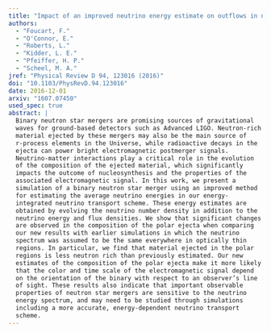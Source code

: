 ```yaml
---
title: "Impact of an improved neutrino energy estimate on outflows in neutron star merger simulations"
authors:
  - "Foucart, F."
  - "O'Connor, E."
  - "Roberts, L."
  - "Kidder, L. E."
  - "Pfeiffer, H. P."
  - "Scheel, M. A."
jref: "Physical Review D 94, 123016 (2016)"
doi: "10.1103/PhysRevD.94.123016"
date: 2016-12-01
arxiv: "1607.07450"
used_spec: true
abstract: |
  Binary neutron star mergers are promising sources of gravitational
  waves for ground-based detectors such as Advanced LIGO. Neutron-rich
  material ejected by these mergers may also be the main source of
  r-process elements in the Universe, while radioactive decays in the
  ejecta can power bright electromagnetic postmerger signals.
  Neutrino-matter interactions play a critical role in the evolution
  of the composition of the ejected material, which significantly
  impacts the outcome of nucleosynthesis and the properties of the
  associated electromagnetic signal. In this work, we present a
  simulation of a binary neutron star merger using an improved method
  for estimating the average neutrino energies in our energy-
  integrated neutrino transport scheme. These energy estimates are
  obtained by evolving the neutrino number density in addition to the
  neutrino energy and flux densities. We show that significant changes
  are observed in the composition of the polar ejecta when comparing
  our new results with earlier simulations in which the neutrino
  spectrum was assumed to be the same everywhere in optically thin
  regions. In particular, we find that material ejected in the polar
  regions is less neutron rich than previously estimated. Our new
  estimates of the composition of the polar ejecta make it more likely
  that the color and time scale of the electromagnetic signal depend
  on the orientation of the binary with respect to an observer’s line
  of sight. These results also indicate that important observable
  properties of neutron star mergers are sensitive to the neutrino
  energy spectrum, and may need to be studied through simulations
  including a more accurate, energy-dependent neutrino transport
  scheme.
---
```

